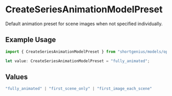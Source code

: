 # CreateSeriesAnimationModelPreset

Default animation preset for scene images when not specified individually.

## Example Usage

```typescript
import { CreateSeriesAnimationModelPreset } from "shortgenius/models/operations";

let value: CreateSeriesAnimationModelPreset = "fully_animated";
```

## Values

```typescript
"fully_animated" | "first_scene_only" | "first_image_each_scene"
```